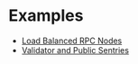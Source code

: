 # Examples

- [Load Balanced RPC Nodes](./load-balanced-rpc-nodes)
- [Validator and Public Sentries](./validator-and-public-sentries)
